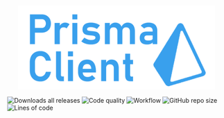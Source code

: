 <p align="center">
    <img src="https://raw.githubusercontent.com/prismaclient/prisma/main/assets/prisma-text.png" style="width: 90%">
</p>

![Downloads all releases](https://img.shields.io/github/downloads/prismaclient/prisma/total?color=seagreen)
![Code quality](https://img.shields.io/codefactor/grade/github/prismaclient/prisma?color=royalblue)
![Workflow](https://img.shields.io/github/workflow/status/prismaclient/prisma/gradle_build?logo=gradle)
![GitHub repo size](https://img.shields.io/github/repo-size/prismaclient/prisma)
![Lines of code](https://img.shields.io/tokei/lines/github/prismaclient/prisma?color=lightcoral&label=lines%20of%20code)
